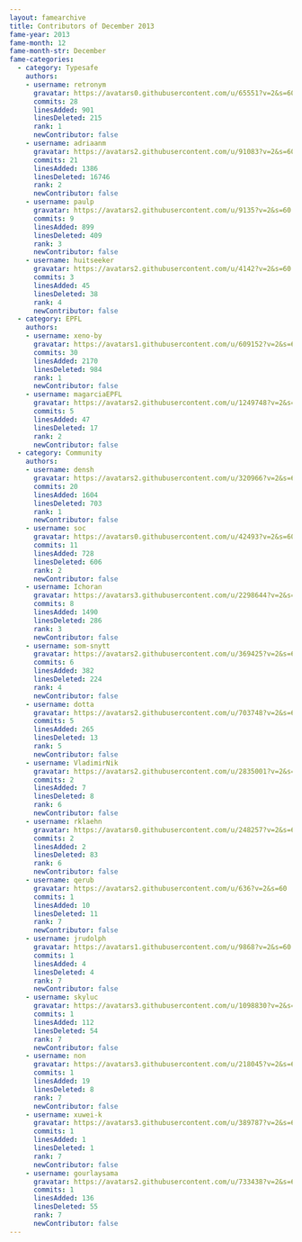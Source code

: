 ```yaml
---
layout: famearchive
title: Contributors of December 2013
fame-year: 2013
fame-month: 12
fame-month-str: December
fame-categories:
  - category: Typesafe
    authors:
    - username: retronym
      gravatar: https://avatars0.githubusercontent.com/u/65551?v=2&s=60
      commits: 28
      linesAdded: 901
      linesDeleted: 215
      rank: 1
      newContributor: false
    - username: adriaanm
      gravatar: https://avatars2.githubusercontent.com/u/91083?v=2&s=60
      commits: 21
      linesAdded: 1386
      linesDeleted: 16746
      rank: 2
      newContributor: false
    - username: paulp
      gravatar: https://avatars2.githubusercontent.com/u/9135?v=2&s=60
      commits: 9
      linesAdded: 899
      linesDeleted: 409
      rank: 3
      newContributor: false
    - username: huitseeker
      gravatar: https://avatars2.githubusercontent.com/u/4142?v=2&s=60
      commits: 3
      linesAdded: 45
      linesDeleted: 38
      rank: 4
      newContributor: false
  - category: EPFL
    authors:
    - username: xeno-by
      gravatar: https://avatars1.githubusercontent.com/u/609152?v=2&s=60
      commits: 30
      linesAdded: 2170
      linesDeleted: 984
      rank: 1
      newContributor: false
    - username: magarciaEPFL
      gravatar: https://avatars2.githubusercontent.com/u/1249748?v=2&s=60
      commits: 5
      linesAdded: 47
      linesDeleted: 17
      rank: 2
      newContributor: false
  - category: Community
    authors:
    - username: densh
      gravatar: https://avatars2.githubusercontent.com/u/320966?v=2&s=60
      commits: 20
      linesAdded: 1604
      linesDeleted: 703
      rank: 1
      newContributor: false
    - username: soc
      gravatar: https://avatars0.githubusercontent.com/u/42493?v=2&s=60
      commits: 11
      linesAdded: 728
      linesDeleted: 606
      rank: 2
      newContributor: false
    - username: Ichoran
      gravatar: https://avatars3.githubusercontent.com/u/2298644?v=2&s=60
      commits: 8
      linesAdded: 1490
      linesDeleted: 286
      rank: 3
      newContributor: false
    - username: som-snytt
      gravatar: https://avatars2.githubusercontent.com/u/369425?v=2&s=60
      commits: 6
      linesAdded: 382
      linesDeleted: 224
      rank: 4
      newContributor: false
    - username: dotta
      gravatar: https://avatars2.githubusercontent.com/u/703748?v=2&s=60
      commits: 5
      linesAdded: 265
      linesDeleted: 13
      rank: 5
      newContributor: false
    - username: VladimirNik
      gravatar: https://avatars2.githubusercontent.com/u/2835001?v=2&s=60
      commits: 2
      linesAdded: 7
      linesDeleted: 8
      rank: 6
      newContributor: false
    - username: rklaehn
      gravatar: https://avatars0.githubusercontent.com/u/248257?v=2&s=60
      commits: 2
      linesAdded: 2
      linesDeleted: 83
      rank: 6
      newContributor: false
    - username: qerub
      gravatar: https://avatars2.githubusercontent.com/u/636?v=2&s=60
      commits: 1
      linesAdded: 10
      linesDeleted: 11
      rank: 7
      newContributor: false
    - username: jrudolph
      gravatar: https://avatars1.githubusercontent.com/u/9868?v=2&s=60
      commits: 1
      linesAdded: 4
      linesDeleted: 4
      rank: 7
      newContributor: false
    - username: skyluc
      gravatar: https://avatars3.githubusercontent.com/u/1098830?v=2&s=60
      commits: 1
      linesAdded: 112
      linesDeleted: 54
      rank: 7
      newContributor: false
    - username: non
      gravatar: https://avatars3.githubusercontent.com/u/218045?v=2&s=60
      commits: 1
      linesAdded: 19
      linesDeleted: 8
      rank: 7
      newContributor: false
    - username: xuwei-k
      gravatar: https://avatars3.githubusercontent.com/u/389787?v=2&s=60
      commits: 1
      linesAdded: 1
      linesDeleted: 1
      rank: 7
      newContributor: false
    - username: gourlaysama
      gravatar: https://avatars2.githubusercontent.com/u/733438?v=2&s=60
      commits: 1
      linesAdded: 136
      linesDeleted: 55
      rank: 7
      newContributor: false
---
```

